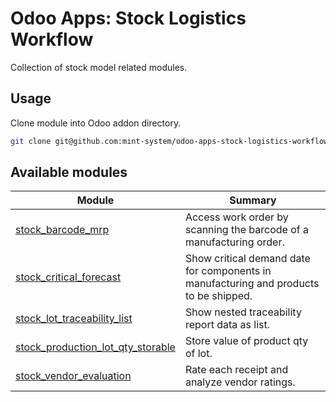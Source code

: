 # Odoo Apps: Stock Logistics Workflow

Collection of stock model related modules.

## Usage

Clone module into Odoo addon directory.

```bash
git clone git@github.com:mint-system/odoo-apps-stock-logistics-workflow.git ./addons/stock_logistics_workflow
```

## Available modules

| Module | Summary |
| --- | --- |
| [stock_barcode_mrp](stock_barcode_mrp) |         Access work order by scanning the barcode of a manufacturing order. |
| [stock_critical_forecast](stock_critical_forecast) |         Show critical demand date for components in manufacturing and products to be shipped. |
| [stock_lot_traceability_list](stock_lot_traceability_list) |         Show nested traceability report data as list. |
| [stock_production_lot_qty_storable](stock_production_lot_qty_storable) |         Store value of product qty of lot. |
| [stock_vendor_evaluation](stock_vendor_evaluation) |         Rate each receipt and analyze vendor ratings. |
